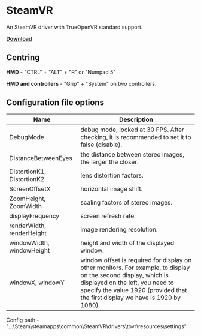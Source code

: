 # SteamVR
An SteamVR driver with TrueOpenVR standard support.


**[Download](https://github.com/TrueOpenVR/SteamVR-TrueOpenVR/releases)**
## Centring
**HMD** - "CTRL" + "ALT" + "R" or "Numpad 5"

**HMD and controllers** - "Grip" + "System" on two controllers.

## Configuration file options
Name | Description
------------ | -------------
DebugMode | debug mode, locked at 30 FPS. After checking, it is recommended to set it to false (disable).
DistanceBetweenEyes | the distance between stereo images, the larger the closer.
DistortionK1, DistortionK2 | lens distortion factors.
ScreenOffsetX | horizontal image shift.
ZoomHeight, ZoomWidth | scaling factors of stereo images.
displayFrequency | screen refresh rate.
renderWidth, renderHeight | image rendering resolution.
windowWidth, windowHeight | height and width of the displayed window.
windowX, windowY | window offset is required for display on other monitors. For example, to display on the second display, which is displayed on the left, you need to specify the value 1920 (provided that the first display we have is 1920 by 1080).

Config path - "...\Steam\steamapps\common\SteamVR\drivers\tovr\resources\settings".
